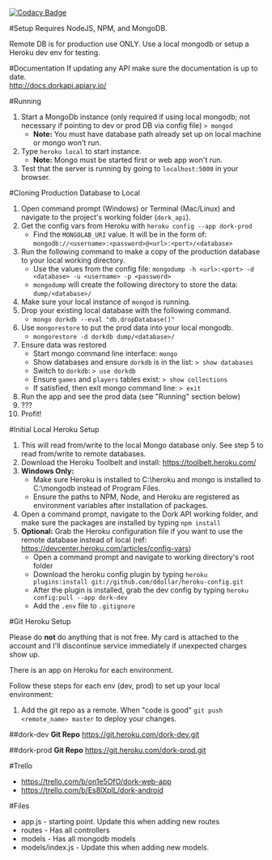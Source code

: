 [![Codacy Badge](https://www.codacy.com/project/badge/e8b26b82697c41af8dbfec0da42caeb2)](https://www.codacy.com)

#Setup
Requires NodeJS, NPM, and MongoDB.

Remote DB is for production use ONLY. Use a local mongodb or setup a Heroku dev env for testing.

#Documentation
If updating any API make sure the documentation is up to date.  
http://docs.dorkapi.apiary.io/

#Running
1. Start a MongoDb instance (only required if using local mongodb; not necessary if pointing to dev or prod DB via config file)
`> mongod`
    * **Note:** You must have database path already set up on local machine or mongo won't run.
2. Type `heroku local` to start instance.
    * **Note:** Mongo must be started first or web app won't run.
3. Test that the server is running by going to `localhost:5000` in your browser.

#Cloning Production Database to Local
1. Open command prompt (Windows) or Terminal (Mac/Linux) and navigate to the project's working folder (`dork_api`).
2. Get the config vars from Heroku with `heroku config --app dork-prod`
    * Find the `MONGOLAB_URI` value. It will be in the form of: `mongodb://<username>:<password>@<url>:<port>/<database>`
3. Run the following command to make a copy of the production database to your local working directory.
    * Use the values from the config file: `mongodump -h <url>:<port> -d <database> -u <username> -p <password>`
    * `mongodump` will create the following directory to store the data: `dump/<database>/`
4. Make sure your local instance of `mongod` is running.
5. Drop your existing local database with the following command.
    * `mongo dorkdb --eval "db.dropDatabase()"`
6. Use `mongorestore` to put the prod data into your local mongodb.
    * `mongorestore -d dorkdb dump/<database>/`
7. Ensure data was restored
    * Start mongo command line interface: `mongo`
    * Show databases and ensure `dorkdb` is in the list: `> show databases`
    * Switch to `dorkdb`: `> use dorkdb`
    * Ensure `games` and `players` tables exist: `> show collections`
    * If satisfied, then exit mongo command line: `> exit`
8. Run the app and see the prod data (see "Running" section below)
9. ???
10. Profit!

#Initial Local Heroku Setup
1. This will read from/write to the local Mongo database only. See step 5 to read from/write to remote databases.
2. Download the Heroku Toolbelt and install: https://toolbelt.heroku.com/
3. **Windows Only:** 
    * Make sure Heroku is installed to C:\heroku and mongo is installed to C:\mongodb instead of Program Files.
    * Ensure the paths to NPM, Node, and Heroku are registered as environment variables after installation of packages.
4. Open a command prompt, navigate to the Dork API working folder, and make sure the packages are installed by typing `npm install`
5. **Optional:** Grab the Heroku configuration file if you want to use the remote database instead of local (ref: https://devcenter.heroku.com/articles/config-vars)
    * Open a command prompt and navigate to working directory's root folder
    * Download the heroku config plugin by typing `heroku plugins:install git://github.com/ddollar/heroku-config.git`
    * After the plugin is installed, grab the dev config by typing `heroku config:pull --app dork-dev`
    * Add the `.env` file to `.gitignore`

#Git Heroku Setup

Please do **not** do anything that is not free. My card is attached to the account and I'll
discontinue service immediately if unexpected charges show up.

There is an app on Heroku for each environment.

Follow these steps for each env (dev, prod) to set up your local environment:

1. Add the git repo as a remote. When "code is good" `git push <remote_name> master` to deploy your changes.

##dork-dev
**Git Repo**    https://git.heroku.com/dork-dev.git

##dork-prod
**Git Repo**    https://git.heroku.com/dork-prod.git

#Trello

* https://trello.com/b/on1e5OfO/dork-web-app
* https://trello.com/b/Es8lXpIL/dork-android

#Files
* app.js - starting point. Update this when adding new routes
* routes - Has all controllers
* models - Has all mongodb models
* models/index.js - Update this when adding new models.